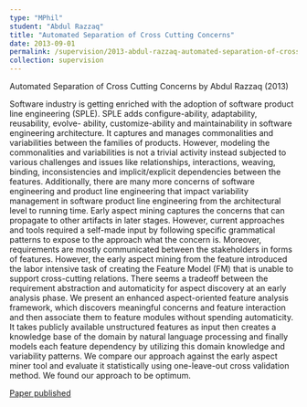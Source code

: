 ```yaml
---
type: "MPhil"
student: "Abdul Razzaq"
title: "Automated Separation of Cross Cutting Concerns"
date: 2013-09-01
permalink: /supervision/2013-abdul-razzaq-automated-separation-of-cross-cutting-concerns
collection: supervision
---
```

Automated Separation of Cross Cutting Concerns by Abdul Razzaq (2013)

Software industry is getting enriched with the adoption of software product line engineering (SPLE). SPLE adds configure-ability, adaptability, reusability, evolve- ability, customize-ability and maintainability in software engineering architecture. It captures and manages commonalities and variabilities between the families of products. However, modeling the commonalities and variabilities is not a trivial activity instead subjected to various challenges and issues like relationships, interactions, weaving, binding, inconsistencies and implicit/explicit dependencies between the features. Additionally, there are many more concerns of software engineering and product line engineering that impact variability management in software product line engineering from the architectural level to running time. Early aspect mining captures the concerns that can propagate to other artifacts in later stages. However, current approaches and tools required a self-made input by following specific grammatical patterns to expose to the approach what the concern is. Moreover, requirements are mostly communicated between the stakeholders in forms of features. However, the early aspect mining from the feature introduced the labor intensive task of creating the Feature Model (FM) that is unable to support cross-cutting relations. There seems a tradeoff between the requirement abstraction and automaticity for aspect discovery at an early analysis phase. We present an enhanced aspect-oriented feature analysis framework, which discovers meaningful concerns and feature interaction and then associate them to feature modules without spending automaticity. It takes publicly available unstructured features as input then creates a knowledge base of the domain by natural language processing and finally models each feature dependency by utilizing this domain knowledge and variability patterns. We compare our approach against the early aspect miner tool and evaluate it statistically using one-leave-out cross validation method. We found our approach to be optimum.

[Paper published](/publication/2012-12-01-Automated-separation-of-crosscutting-concerns-Earlier-Automated-identification-and-modularization-of-cross-cutting-features-at-analysis-phase)